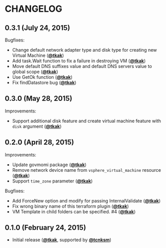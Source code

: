 CHANGELOG
=========

## 0.3.1 (July 24, 2015)

Bugfixes:

  - Change default network adapter type and disk type for creating new Virtual Machine ([**@tkak**](https://github.com/tkak))
  - Add task.Wait function to fix a failure in destroying VM ([**@tkak**](https://github.com/tkak))
  - Move default DNS suffixes value and default DNS servers value to global scope ([**@tkak**](https://github.com/tkak))
  - Use GetOk function ([**@tkak**](https://github.com/tkak))
  - Fix findDatastore bug ([**@tkak**](https://github.com/tkak))


## 0.3.0 (May 28, 2015)

Improvements:

  - Support additional disk feature and create virtual machine feature with `disk` argument ([**@tkak**](https://github.com/tkak))


## 0.2.0 (April 28, 2015)

Improvements:

  - Update govmomi package ([**@tkak**](https://github.com/tkak))
  - Remove network device name from `vsphere_virtual_machine` resource ([**@tkak**](https://github.com/tkak))
  - Support `time_zone` parameter ([**@tkak**](https://github.com/tkak))

Bugfixes:

  - Add ForceNew option and modify for passing InternalValidate ([**@tkak**](https://github.com/tkak))
  - Fix wrong binary name of this terraform plugin ([**@tkak**](https://github.com/tkak))
  - VM Template in child folders can be specified. #4 ([**@tkak**](https://github.com/tkak))


## 0.1.0 (February 24, 2015)

  - Initial release ([**@tkak**](https://github.com/tkak), supported by [**@tcnksm**](https://github.com/tcnksm))

